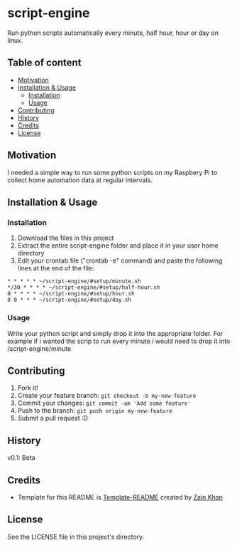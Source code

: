 # script-engine
Run python scripts automatically every minute, half hour, hour or day on linux.

## Table of content

- [Motivation](#motivation)
- [Installation & Usage](#installation--usage)
    - [Installation](#installation)
    - [Usage](#usage)
- [Contributing](#contributing)
- [History](#history)
- [Credits](#credits)
- [License](#license)

## Motivation
I needed a simple way to run some python scripts on my Raspbery Pi to collect home automation data at regular intervals.

## Installation & Usage

### Installation
1. Download the files in this project
2. Extract the entire script-engine folder and place it in your user home directory
3. Edit your crontab file ("crontab -e" command) and paste the following lines at the end of the file:
```
* * * * * ~/script-engine/#setup/minute.sh
*/30 * * * * ~/script-engine/#setup/half-hour.sh
0 * * * * ~/script-engine/#setup/hour.sh
0 0 * * * ~/script-engine/#setup/day.sh
```

### Usage
Write your python script and simply drop it into the appropriate folder. For example if i wanted the scrip to run every minute i would need to drop it into <user home folder>/script-engine/minute

## Contributing
1. Fork it!
2. Create your feature branch: `git checkout -b my-new-feature`
3. Commit your changes: `git commit -am 'Add some feature'`
4. Push to the branch: `git push origin my-new-feature`
5. Submit a pull request :D

## History
v0.1: Beta

## Credits
- Template for this README is <a href="https://github.com/gitzain/template-README">Template-README</a> created by <a href="https://iamzain.com">Zain Khan</a>

## License
See the LICENSE file in this project's directory.
